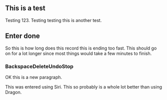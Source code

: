 ## This is a test 
 
 Testing 123. Testing testing this is another test.

## Enter done

So this is how long does this record this is ending too fast. This should go on for a lot longer since most things would take a few minutes to finish. 

### BackspaceDeleteUndoStop

OK this is a new paragraph.

This was entered using Siri. This so probably is a whole lot better than using Dragon.
